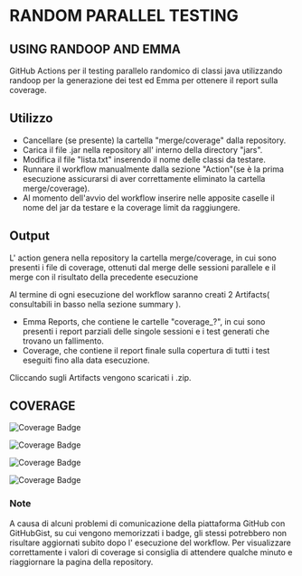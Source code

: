# RANDOM PARALLEL TESTING   
## USING RANDOOP AND EMMA

GitHub Actions per il testing parallelo randomico di classi java utilizzando randoop per la generazione dei test ed Emma per ottenere il report sulla coverage.

## Utilizzo

- Cancellare (se presente) la cartella "merge/coverage" dalla repository.
- Carica il file .jar nella repository all' interno della directory "jars".
- Modifica il file "lista.txt" inserendo il nome delle classi da testare.
- Runnare il workflow manualmente dalla sezione "Action"(se è la prima esecuzione assicurarsi di aver correttamente eliminato la cartella merge/coverage).
- Al momento dell'avvio del workflow inserire nelle apposite caselle il nome del jar da testare e la coverage limit da raggiungere.



## Output

L' action genera nella repository la cartella merge/coverage, in cui sono presenti i file di coverage, ottenuti dal merge delle sessioni parallele e il merge con il risultato della precedente esecuzione

Al termine di ogni esecuzione del workflow saranno creati 2 Artifacts( consultabili in basso nella sezione summary ).
- Emma Reports, che contiene le cartelle "coverage_?", in cui sono presenti i report parziali delle singole sessioni e i test generati che trovano un fallimento.
- Coverage, che contiene il report finale sulla copertura di tutti i test eseguiti fino alla data esecuzione.

Cliccando sugli Artifacts vengono scaricati i .zip.

## COVERAGE

![Coverage Badge](https://img.shields.io/endpoint?url=https://gist.githubusercontent.com/PorfirioTramontana/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/raw/ParallelRandomTesting__.json)

![Coverage Badge](https://img.shields.io/endpoint?url=https://gist.githubusercontent.com/PorfirioTramontana/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/raw/ParallelRandomTesting2__.json)

![Coverage Badge](https://img.shields.io/endpoint?url=https://gist.githubusercontent.com/PorfirioTramontana/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/raw/ParallelRandomTesting3__.json)

![Coverage Badge](https://img.shields.io/endpoint?url=https://gist.githubusercontent.com/PorfirioTramontana/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/raw/ParallelRandomTesting4__.json)


### Note

A causa di alcuni problemi di comunicazione della piattaforma GitHub con GitHubGist, su cui vengono memorizzati i badge, gli stessi potrebbero non risultare aggiornati subito dopo l' esecuzione del workflow. Per visualizzare correttamente i valori di coverage si consiglia di attendere qualche minuto e riaggiornare la pagina della repository.
